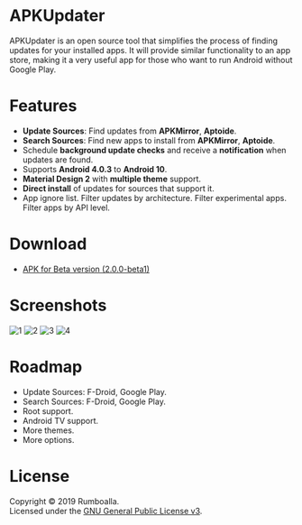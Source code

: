 # APKUpdater
APKUpdater is an open source tool that simplifies the process of finding updates for your installed apps. It will provide similar functionality to an app store, making it a very useful app for those who want to run Android without Google Play.

# Features
* **Update Sources**: Find updates from **APKMirror**, **Aptoide**.
* **Search Sources**: Find new apps to install from **APKMirror**, **Aptoide**.
* Schedule **background update checks** and receive a **notification** when updates are found.
* Supports **Android 4.0.3** to **Android 10**.
* **Material Design 2** with **multiple theme** support.
* **Direct install** of updates for sources that support it.
* App ignore list. Filter updates by architecture. Filter experimental apps. Filter apps by API level.

# Download
* [APK for Beta version (2.0.0-beta1)](https://github.com/rumboalla/apkupdater/releases/download/2.0.0-beta1/apkupdater-2.0.0-beta1.apk)

# Screenshots
![1](https://github.com/rumboalla/apkupdater/raw/2.x/screenshots/screenshot_0001.png) ![2](https://github.com/rumboalla/apkupdater/raw/2.x/screenshots/screenshot_0002.png)
![3](https://github.com/rumboalla/apkupdater/raw/2.x/screenshots/screenshot_0003.png) ![4](https://github.com/rumboalla/apkupdater/raw/2.x/screenshots/screenshot_0004.png)

# Roadmap
* Update Sources: F-Droid, Google Play.
* Search Sources: F-Droid, Google Play.
* Root support.
* Android TV support.
* More themes.
* More options.

# License
Copyright &copy; 2019 Rumboalla.  
Licensed under the [GNU General Public License v3](https://www.gnu.org/licenses/gpl-3.0.en.html).
